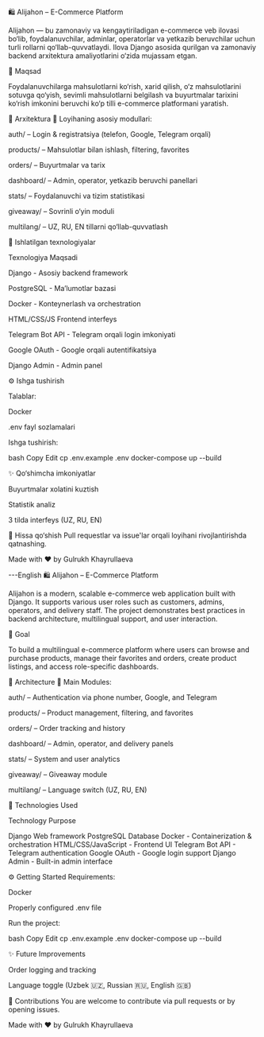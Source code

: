 🛍️ Alijahon – E-Commerce Platform

Alijahon — bu zamonaviy va kengaytiriladigan e-commerce veb ilovasi bo‘lib, foydalanuvchilar, adminlar, operatorlar va yetkazib beruvchilar uchun turli rollarni qo‘llab-quvvatlaydi. Ilova Django asosida qurilgan va zamonaviy backend arxitektura amaliyotlarini o‘zida mujassam etgan.

🎯 Maqsad

Foydalanuvchilarga mahsulotlarni ko‘rish, xarid qilish, o‘z mahsulotlarini sotuvga qo‘yish, sevimli mahsulotlarni belgilash va buyurtmalar tarixini ko‘rish imkonini beruvchi ko‘p tilli e-commerce platformani yaratish.

🧱 Arxitektura
📁 Loyihaning asosiy modullari:

auth/ – Login & registratsiya (telefon, Google, Telegram orqali)

products/ – Mahsulotlar bilan ishlash, filtering, favorites

orders/ – Buyurtmalar va tarix

dashboard/ – Admin, operator, yetkazib beruvchi panellari

stats/ – Foydalanuvchi va tizim statistikasi

giveaway/ – Sovrinli o‘yin moduli

multilang/ – UZ, RU, EN tillarni qo‘llab-quvvatlash

🚀 Ishlatilgan texnologiyalar

Texnologiya	Maqsadi

Django -	Asosiy backend framework

PostgreSQL	- Ma’lumotlar bazasi

Docker -	Konteynerlash va orchestration

HTML/CSS/JS	Frontend interfeys

Telegram Bot API -	Telegram orqali login imkoniyati

Google OAuth -	Google orqali autentifikatsiya

Django Admin -	Admin panel

⚙️ Ishga tushirish

Talablar:

Docker 

.env fayl sozlamalari

Ishga tushirish:

bash
Copy
Edit
cp .env.example .env
docker-compose up --build

✨ Qo‘shimcha imkoniyatlar

Buyurtmalar xolatini kuztish

Statistik analiz

3 tilda interfeys (UZ, RU, EN)

🤝 Hissa qo‘shish
Pull requestlar va issue'lar orqali loyihani rivojlantirishda qatnashing.

Made with ❤️ by Gulrukh Khayrullaeva


---English
🛍️ Alijahon – E-Commerce Platform

Alijahon is a modern, scalable e-commerce web application built with Django. It supports various user roles such as customers, admins, operators, and delivery staff. The project demonstrates best practices in backend architecture, multilingual support, and user interaction.

🎯 Goal

To build a multilingual e-commerce platform where users can browse and purchase products, manage their favorites and orders, create product listings, and access role-specific dashboards.

🧱 Architecture
📁 Main Modules:

auth/ – Authentication via phone number, Google, and Telegram

products/ – Product management, filtering, and favorites

orders/ – Order tracking and history

dashboard/ – Admin, operator, and delivery panels

stats/ – System and user analytics

giveaway/ – Giveaway module

multilang/ – Language switch (UZ, RU, EN)

🚀 Technologies Used

Technology	Purpose

Django	Web framework
PostgreSQL	Database
Docker -	Containerization & orchestration
HTML/CSS/JavaScript -	Frontend UI
Telegram Bot API -	Telegram authentication
Google OAuth -	Google login support
Django Admin -	Built-in admin interface

⚙️ Getting Started
Requirements:

Docker

Properly configured .env file

Run the project:

bash
Copy
Edit
cp .env.example .env
docker-compose up --build

✨ Future Improvements

Order logging and tracking

Language toggle (Uzbek 🇺🇿, Russian 🇷🇺, English 🇬🇧)

🤝 Contributions
You are welcome to contribute via pull requests or by opening issues.

Made with ❤️ by Gulrukh Khayrullaeva